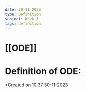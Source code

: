 ```yaml
---
date: 30-11-2023
type: Definition
subject: Week 1
tags: definition
---
```

# [[ODE]]

# Definition of ODE:
*Created on 10:37 30-11-2023


